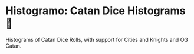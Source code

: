 # Histogramo: Catan Dice Histograms 🎲

Histograms of Catan Dice Rolls, with support for Cities and Knights and OG Catan.
